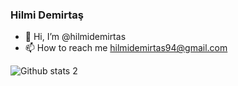 ### Hilmi Demirtaş 

- 👋 Hi, I’m @hilmidemirtas
- 📫 How to reach me hilmidemirtas94@gmail.com

 ![Github stats 2](https://github-readme-stats.vercel.app/api?username=hilmidemirtas&show_icons=true&theme=radical)
<!---
hilmidemirtas/hilmidemirtas is a ✨ special ✨ repository because its `README.md` (this file) appears on your GitHub profile.
You can click the Preview link to take a look at your changes.
--->
